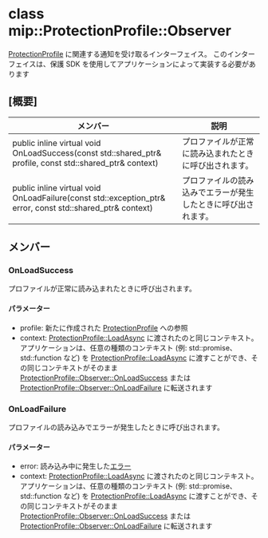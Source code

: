# <a name="class-mipprotectionprofileobserver"></a>class mip::ProtectionProfile::Observer 
[ProtectionProfile](#classmip_1_1_protection_profile) に関連する通知を受け取るインターフェイス。
このインターフェイスは、保護 SDK を使用してアプリケーションによって実装する必要があります
  
## <a name="summary"></a>[概要]
 メンバー                        | 説明                                
--------------------------------|---------------------------------------------
public inline virtual void OnLoadSuccess(const std::shared_ptr<ProtectionProfile>& profile, const std::shared_ptr<void>& context)  |  プロファイルが正常に読み込まれたときに呼び出されます。
public inline virtual void OnLoadFailure(const std::exception_ptr& error, const std::shared_ptr<void>& context)  |  プロファイルの読み込みでエラーが発生したときに呼び出されます。
  
## <a name="members"></a>メンバー
  
### <a name="onloadsuccess"></a>OnLoadSuccess
プロファイルが正常に読み込まれたときに呼び出されます。
  
#### <a name="parameters"></a>パラメーター
* profile: 新たに作成された [ProtectionProfile](#classmip_1_1_protection_profile) への参照
* context: [ProtectionProfile::LoadAsync](#classmip_1_1_protection_profile_1aeb141706dc10935931841fdb82d11031) に渡されたのと同じコンテキスト。アプリケーションは、任意の種類のコンテキスト (例: std::promise、std::function など) を [ProtectionProfile::LoadAsync](#classmip_1_1_protection_profile_1aeb141706dc10935931841fdb82d11031) に渡すことができ、その同じコンテキストがそのまま [ProtectionProfile::Observer::OnLoadSuccess](#classmip_1_1_protection_profile_1_1_observer_1a31e73965ffb0bd152b3954b013faa773) または [ProtectionProfile::Observer::OnLoadFailure](#classmip_1_1_protection_profile_1_1_observer_1acdad73bb6a2dcc93295e0e16e422f291) に転送されます
  
### <a name="onloadfailure"></a>OnLoadFailure
プロファイルの読み込みでエラーが発生したときに呼び出されます。
  
#### <a name="parameters"></a>パラメーター
* error: 読み込み中に発生した[エラー](#classmip_1_1_error) 
* context: [ProtectionProfile::LoadAsync](#classmip_1_1_protection_profile_1aeb141706dc10935931841fdb82d11031) に渡されたのと同じコンテキスト。アプリケーションは、任意の種類のコンテキスト (例: std::promise、std::function など) を [ProtectionProfile::LoadAsync](#classmip_1_1_protection_profile_1aeb141706dc10935931841fdb82d11031) に渡すことができ、その同じコンテキストがそのまま [ProtectionProfile::Observer::OnLoadSuccess](#classmip_1_1_protection_profile_1_1_observer_1a31e73965ffb0bd152b3954b013faa773) または [ProtectionProfile::Observer::OnLoadFailure](#classmip_1_1_protection_profile_1_1_observer_1acdad73bb6a2dcc93295e0e16e422f291) に転送されます